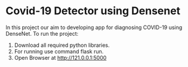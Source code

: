 # Covid-19 Detector using Densenet
In this project our aim to developing app for diagnosing COVID-19 using DenseNet.
 To run the project:
   1. Download all required python libraries.
   2. For running use command flask run.
   3. Open Browser at  http://121.0.0.1:5000
